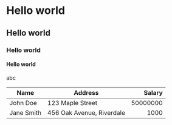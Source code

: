 # Hello world
## Hello world
### Hello world
#### Hello world

abc



| Name  | Address | Salary |
|-------|---------|---:|
| John Doe | 123 Maple Street | 50000000|
| Jane Smith | 456 Oak Avenue, Riverdale |1000|

